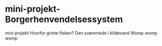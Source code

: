 # mini-projekt-Borgerhenvendelsessystem
mini projekt
Hvorfor grinte fisken?
Den svømmede i kildevand
Womp womp womp
